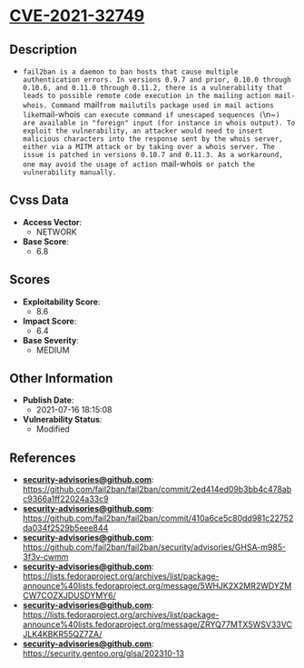 
# [CVE-2021-32749](https://cve.mitre.org/cgi-bin/cvename.cgi?name=CVE-2021-32749)

## Description

- `fail2ban is a daemon to ban hosts that cause multiple authentication errors. In versions 0.9.7 and prior, 0.10.0 through 0.10.6, and 0.11.0 through 0.11.2, there is a vulnerability that leads to possible remote code execution in the mailing action mail-whois. Command `mail` from mailutils package used in mail actions like `mail-whois` can execute command if unescaped sequences (`\n~`) are available in "foreign" input (for instance in whois output). To exploit the vulnerability, an attacker would need to insert malicious characters into the response sent by the whois server, either via a MITM attack or by taking over a whois server. The issue is patched in versions 0.10.7 and 0.11.3. As a workaround, one may avoid the usage of action `mail-whois` or patch the vulnerability manually.`

## Cvss Data

- **Access Vector**:
  - NETWORK
- **Base Score**:
  - 6.8

## Scores

- **Exploitability Score**:
  - 8.6
- **Impact Score**:
  - 6.4
- **Base Severity**:
  - MEDIUM

## Other Information

- **Publish Date**:
  - 2021-07-16 18:15:08
- **Vulnerability Status**:
  - Modified

## References

- **security-advisories@github.com**: https://github.com/fail2ban/fail2ban/commit/2ed414ed09b3bb4c478abc9366a1ff22024a33c9
- **security-advisories@github.com**: https://github.com/fail2ban/fail2ban/commit/410a6ce5c80dd981c22752da034f2529b5eee844
- **security-advisories@github.com**: https://github.com/fail2ban/fail2ban/security/advisories/GHSA-m985-3f3v-cwmm
- **security-advisories@github.com**: https://lists.fedoraproject.org/archives/list/package-announce%40lists.fedoraproject.org/message/5WHJK2X2MR2WDYZMCW7COZXJDUSDYMY6/
- **security-advisories@github.com**: https://lists.fedoraproject.org/archives/list/package-announce%40lists.fedoraproject.org/message/ZRYQ77MTX5WSV33VCJLK4KBKR55QZ7ZA/
- **security-advisories@github.com**: https://security.gentoo.org/glsa/202310-13
